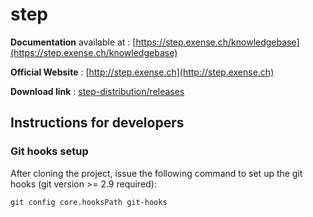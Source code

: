 # step

**Documentation** available at : [https://step.exense.ch/knowledgebase](https://step.exense.ch/knowledgebase)

**Official Website** : [http://step.exense.ch](http://step.exense.ch)

**Download link** : [step-distribution/releases](https://github.com/exense/step-distribution/releases)

## Instructions for developers

### Git hooks setup

After cloning the project, issue the following command to set up the git hooks (git version >= 2.9 required):

```
git config core.hooksPath git-hooks
```
